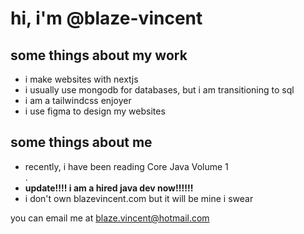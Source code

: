 <h1>hi, i'm @blaze-vincent</h1>
<h2>some things about my work</h2>
<ul>
  <li>i make websites with nextjs</li>
  <li>i usually use mongodb for databases, but i am transitioning to sql</li>
  <li>i am a tailwindcss enjoyer</li>
  <li>i use figma to design my websites</li>
</ul>
<h2>some things about me</h2>
<ul>
  <li>recently, i have been reading Core Java Volume 1</li>.
  <li><b>update!!!! i am a hired java dev now!!!!!!</b></li>
  <li>i don't own blazevincent.com but it will be mine i swear</li>
</ul>
<p>you can email me at <a href='mailto:blaze.vincent@hotmail.com'>blaze.vincent@hotmail.com</a></p>
